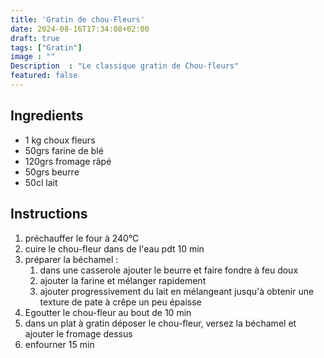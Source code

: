 ```yaml
---
title: 'Gratin de chou-Fleurs'
date: 2024-08-16T17:34:08+02:00
draft: true
tags: ["Gratin"]
image : ""
Description  : "Le classique gratin de Chou-fleurs"
featured: false
---
```

## Ingredients 

- 1 kg choux fleurs
- 50grs farine de blé
- 120grs fromage râpé 
- 50grs beurre
- 50cl lait 

## Instructions

1. préchauffer le four à 240°C
2. cuire le chou-fleur dans de l'eau pdt 10 min
3. préparer la béchamel : 
	1. dans une casserole ajouter le beurre et faire fondre à feu doux
	2. ajouter la farine et mélanger rapidement 
	3. ajouter progressivement du lait en mélangeant jusqu'à obtenir une texture de pate à crêpe un peu épaisse
4. Egoutter le chou-fleur au bout de 10 min
5. dans un plat à gratin déposer le chou-fleur, versez la béchamel et ajouter le fromage dessus
6. enfourner 15 min
